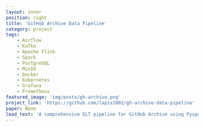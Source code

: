 ```yaml
---
layout: inner
position: right
title: 'GitHub Archive Data Pipeline'
category: project
tags: 
    - Airflow
    - Kafka 
    - Apache Flink
    - Spark 
    - PostgreSQL
    - MinIO
    - Docker 
    - Kubernetes 
    - Grafana 
    - Prometheus
featured_image: 'img/posts/gh-archive.png'
project_link: 'https://github.com/lapis2002/gh-archive-data-pipeline'
paper: None
lead_text: 'A comprehensive ELT pipeline for GitHub Archive using Pyspark, Flink, Kafka, Airflow and monitoring with Prometheus/Grafana.'
---
```

